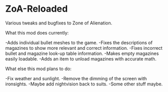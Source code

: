 # ZoA-Reloaded
Various tweaks and bugfixes to Zone of Alienation.

What this mod does currently:

-Adds individual bullet meshes to the game.
-Fixes the descriptions of magazines to show more relevant and correct information.
-Fixes incorrect bullet and magazine look-up table information.
-Makes empty magazines easily loadable.
-Adds an item to unload magazines with accurate math.

What else this mod plans to do:

-Fix weather and sunlight.
-Remove the dimming of the screen with ironsights.
-Maybe add nightvision back to suits.
-Some other stuff maybe.
